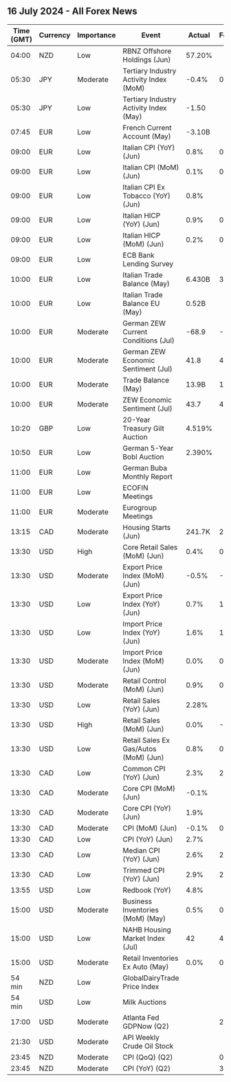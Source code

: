 ## 16 July 2024 - All Forex News

| Time (GMT) | Currency | Importance | Event | Actual | Forecast | Previous |
|------|----------|------------|-------|--------|----------|----------|
| 04:00 | NZD | Low | RBNZ Offshore Holdings (Jun) | 57.20% |  | 57.80% |
| 05:30 | JPY | Moderate | Tertiary Industry Activity Index (MoM) | -0.4% | 0.1% | 2.2% |
| 05:30 | JPY | Low | Tertiary Industry Activity Index (May) | -1.50 |  | -9.20 |
| 07:45 | EUR | Low | French Current Account (May) | -3.10B |  | -3.50B |
| 09:00 | EUR | Low | Italian CPI (YoY) (Jun) | 0.8% | 0.8% | 0.8% |
| 09:00 | EUR | Low | Italian CPI (MoM) (Jun) | 0.1% | 0.1% | 0.2% |
| 09:00 | EUR | Low | Italian CPI Ex Tobacco (YoY) (Jun) | 0.8% |  | 0.8% |
| 09:00 | EUR | Low | Italian HICP (YoY) (Jun) | 0.9% | 0.9% | 0.8% |
| 09:00 | EUR | Low | Italian HICP (MoM) (Jun) | 0.2% | 0.2% | 0.2% |
| 09:00 | EUR | Low | ECB Bank Lending Survey |  |  |  |
| 10:00 | EUR | Low | Italian Trade Balance (May) | 6.430B | 3.550B | 4.829B |
| 10:00 | EUR | Low | Italian Trade Balance EU (May) | 0.52B |  | -0.21B |
| 10:00 | EUR | Moderate | German ZEW Current Conditions (Jul) | -68.9 | -74.3 | -73.8 |
| 10:00 | EUR | Moderate | German ZEW Economic Sentiment (Jul) | 41.8 | 41.2 | 47.5 |
| 10:00 | EUR | Moderate | Trade Balance (May) | 13.9B | 18.0B | 14.2B |
| 10:00 | EUR | Moderate | ZEW Economic Sentiment (Jul) | 43.7 | 48.1 | 51.3 |
| 10:20 | GBP | Low | 20-Year Treasury Gilt Auction | 4.519% |  | 4.580% |
| 10:50 | EUR | Low | German 5-Year Bobl Auction | 2.390% |  | 2.450% |
| 11:00 | EUR | Low | German Buba Monthly Report |  |  |  |
| 11:00 | EUR | Low | ECOFIN Meetings |  |  |  |
| 11:00 | EUR | Moderate | Eurogroup Meetings |  |  |  |
| 13:15 | CAD | Moderate | Housing Starts (Jun) | 241.7K | 255.0K | 264.9K |
| 13:30 | USD | High | Core Retail Sales (MoM) (Jun) | 0.4% | 0.1% | 0.1% |
| 13:30 | USD | Moderate | Export Price Index (MoM) (Jun) | -0.5% | -0.1% | -0.7% |
| 13:30 | USD | Low | Export Price Index (YoY) (Jun) | 0.7% | 1.0% | 0.5% |
| 13:30 | USD | Low | Import Price Index (YoY) (Jun) | 1.6% | 1.0% | 1.4% |
| 13:30 | USD | Moderate | Import Price Index (MoM) (Jun) | 0.0% | 0.2% | -0.2% |
| 13:30 | USD | Moderate | Retail Control (MoM) (Jun) | 0.9% | 0.2% | 0.4% |
| 13:30 | USD | Low | Retail Sales (YoY) (Jun) | 2.28% |  | 2.59% |
| 13:30 | USD | High | Retail Sales (MoM) (Jun) | 0.0% | -0.3% | 0.3% |
| 13:30 | USD | Low | Retail Sales Ex Gas/Autos (MoM) (Jun) | 0.8% | 0.2% | 0.3% |
| 13:30 | CAD | Low | Common CPI (YoY) (Jun) | 2.3% | 2.4% | 2.4% |
| 13:30 | CAD | Moderate | Core CPI (MoM) (Jun) | -0.1% |  | 0.6% |
| 13:30 | CAD | Moderate | Core CPI (YoY) (Jun) | 1.9% |  | 1.8% |
| 13:30 | CAD | Moderate | CPI (MoM) (Jun) | -0.1% | 0.1% | 0.6% |
| 13:30 | CAD | Low | CPI (YoY) (Jun) | 2.7% |  | 2.9% |
| 13:30 | CAD | Low | Median CPI (YoY) (Jun) | 2.6% | 2.7% | 2.7% |
| 13:30 | CAD | Low | Trimmed CPI (YoY) (Jun) | 2.9% | 2.8% | 2.9% |
| 13:55 | USD | Low | Redbook (YoY) | 4.8% |  | 6.3% |
| 15:00 | USD | Moderate | Business Inventories (MoM) (May) | 0.5% | 0.4% | 0.3% |
| 15:00 | USD | Low | NAHB Housing Market Index (Jul) | 42 | 43 | 43 |
| 15:00 | USD | Moderate | Retail Inventories Ex Auto (May) | 0.0% | 0.0% | 0.3% |
| 54 min | NZD | Low | GlobalDairyTrade Price Index |  |  | -6.9% |
| 54 min | USD | Low | Milk Auctions |  |  | 3,782.0 |
| 17:00 | USD | Moderate | Atlanta Fed GDPNow (Q2) |  | 2.0% | 2.0% |
| 21:30 | USD | Moderate | API Weekly Crude Oil Stock |  |  | -1.923M |
| 23:45 | NZD | Moderate | CPI (QoQ) (Q2) |  | 0.5% | 0.6% |
| 23:45 | NZD | Moderate | CPI (YoY) (Q2) |  | 3.5% | 4.0% |
